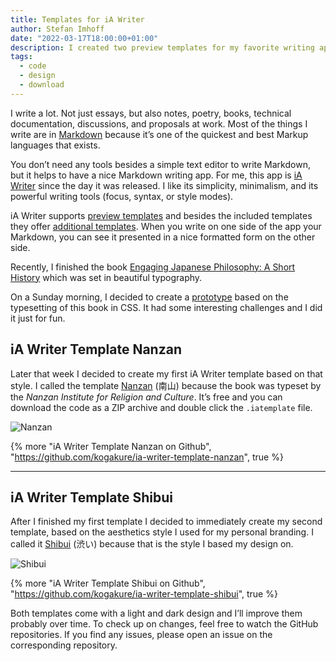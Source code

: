 ```yaml
---
title: Templates for iA Writer
author: Stefan Imhoff
date: "2022-03-17T18:00:00+01:00"
description: I created two preview templates for my favorite writing app iA Writer
tags:
  - code
  - design
  - download
---
```


I write a lot. Not just essays, but also notes, poetry, books, technical documentation, discussions, and proposals at work. Most of the things I write are in [Markdown](https://daringfireball.net/projects/markdown/syntax) because it’s one of the quickest and best Markup languages that exists.

You don’t need any tools besides a simple text editor to write Markdown, but it helps to have a nice Markdown writing app. For me, this app is [iA Writer](https://ia.net/writer) since the day it was released. I like its simplicity, minimalism, and its powerful writing tools (focus, syntax, or style modes).

iA Writer supports [preview templates](https://github.com/iainc/iA-Writer-Templates) and besides the included templates they offer [additional templates](https://ia.net/downloads#templates). When you write on one side of the app your Markdown, you can see it presented in a nice formatted form on the other side.

Recently, I finished the book [Engaging Japanese Philosophy: A Short History](https://www.amazon.de/gp/product/0824869796?ie=UTF8&linkCode=as2&camp=1638&creative=6742&creativeASIN=0824869796) which was set in beautiful typography.

On a Sunday morning, I decided to create a [prototype](https://codepen.io/kogakure/pen/RwxwoWm) based on the typesetting of this book in CSS. It had some interesting challenges and I did it just for fun.

## iA Writer Template Nanzan

Later that week I decided to create my first iA Writer template based on that style. I called the template [Nanzan](https://github.com/kogakure/ia-writer-template-nanzan) (南山) because the book was typeset by the _Nanzan Institute for Religion and Culture_. It’s free and you can download the code as a ZIP archive and double click the `.iatemplate` file.

![Nanzan](/assets/images/posts/ia-writer-template-nanzan.jpg)

{% more "iA Writer Template Nanzan on Github", "https://github.com/kogakure/ia-writer-template-nanzan", true %}

---

## iA Writer Template Shibui

After I finished my first template I decided to immediately create my second template, based on the aesthetics style I used for my personal branding. I called it [Shibui](https://github.com/kogakure/ia-writer-template-shibui) (渋い) because that is the style I based my design on.

![Shibui](/assets/images/posts/ia-writer-template-shibui.jpg)

{% more "iA Writer Template Shibui on Github", "https://github.com/kogakure/ia-writer-template-shibui", true %}

Both templates come with a light and dark design and I’ll improve them probably over time. To check up on changes, feel free to watch the GitHub repositories. If you find any issues, please open an issue on the corresponding repository.
